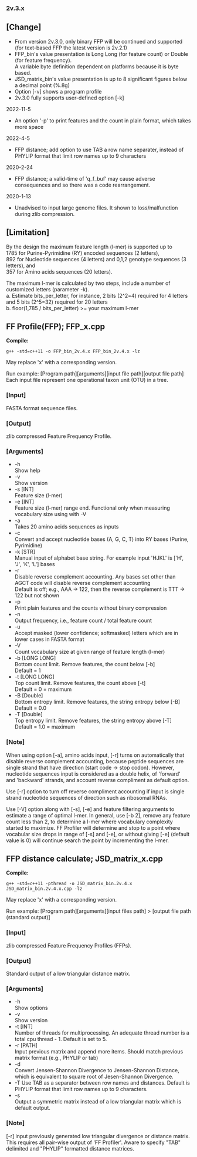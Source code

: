 ### 2v.3.x  

## [Change]

* From version 2v.3.0, only binary FFP will be continued and supported (for text-based FFP the latest version is 2v.2.1)
* FFP_bin's value presentation is Long Long (for feature count) or Double (for feature frequency).  
  A variable byte definition dependent on platforms because it is byte based.
* JSD_matrix_bin's value presentation is up to 8 significant figures below a decimal point (%.8g)  
* Option [-v] shows a program profile  
* 2v.3.0 fully supports user-defined option [-k] 

2022-11-5

* An option '-p' to print features and the count in plain format, which takes more space

2022-4-5

* FFP distance; add option to use TAB a row name separater, instead of PHYLIP format that limit row names up to 9 characters

2020-2-24

* FFP distance; a valid-time of 'q_f_buf' may cause adverse consequences and so there was a code rearrangement.  

2020-1-13

* Unadvised to input large genome files. It shown to loss/malfunction during zlib compression.  

## [Limitation]

By the design the maximum feature length (l-mer) is supported up to  
1785 for Purine-Pyrimidine (RY) encoded sequences (2 letters),  
892 for Nucleotide sequences (4 letters) and 0,1,2 genotype sequences (3 letters), and  
357 for Amino acids sequences (20 letters).  

The maximum l-mer is calculated by two steps, include a number of customized letters (parameter -k).  
a. Estimate bits_per_letter, for instance, 2 bits (2^2=4) required for 4 letters and 5 bits (2^5=32) required for 20 letters  
b. floor(1,785 / bits_per_letter) >= your maximum l-mer  


## FF Profile(FFP); FFP_x.cpp

**Compile:**

```console
g++ -std=c++11 -o FFP_bin_2v.4.x FFP_bin_2v.4.x -lz
```

May replace 'x' with a corresponding version.  

Run example: [Program path][arguments][input file path][output file path]  
Each input file represent one operational taxon unit (OTU) in a tree.  

### [Input]

FASTA format sequence files.  

### [Output]

zlib compressed Feature Frequency Profile.  

### [Arguments]

* -h  
    Show help  
* -v  
    Show version
* -s [INT]  
    Feature size (l-mer)  
* -e [INT]  
    Feature size (l-mer) range end. Functional only when measuring vocabulary size using with -V  
* -a  
    Takes 20 amino acids sequences as inputs  
* -c  
    Convert and accept nucleotide bases (A, G, C, T) into RY bases (Purine, Pyrimidine)
* -k [STR]  
    Manual input of alphabet base string. For example input 'HJKL' is ['H', 'J', 'K', 'L'] bases  
* -r  
    Disable reverse complement accounting. Any bases set other than AGCT code will disable reverse complement accounting  
    Default is off; e.g., AAA -> 122, then the reverse complement is TTT -> 122 but not shown  
* -p  
    Print plain features and the counts without binary compression  
* -n  
    Output frequency, i.e., feature count / total feature count  
* -u  
    Accept masked (lower confidence; softmasked) letters which are in lower cases in FASTA format  
* -V  
    Count vocabulary size at given range of feature length (l-mer)  
* -b [LONG LONG]  
    Bottom count limit. Remove features, the count below [-b]  
    Default = 1
* -t [LONG LONG]  
    Top count limit. Remove features, the count above [-t]  
    Default = 0 = maximum  
* -B [Double]  
    Bottom entropy limit. Remove features, the string entropy below [-B]  
    Default = 0.0
* -T [Double]  
    Top entropy limit. Remove features, the string entropy above [-T]  
    Default = 1.0 = maximum

### [Note]

When using option [-a], amino acids input, [-r] turns on automatically that disable reverse complement accounting, because peptide sequences are single strand that have direction (start code -> stop codon). However, nucleotide sequences input is considered as a double helix, of 'forward' and 'backward' strands, and account reverse compliment as default option.

Use [-r] option to turn off reverse compliment accounting if input is single strand nucleotide sequences of direction such as ribosomal RNAs.

Use [-V] option along with [-s], [-e] and feature filtering arguments to estimate a range of optimal l-mer. In general, use [-b 2], remove any feature count less than 2, to determine a l-mer where vocabulary complexity started to maximize. FF Profiler will determine and stop to a point where vocabular size drops in range of [-s] and [-e], or without giving [-e] (default value is 0) will continue search the point by incrementing the l-mer.  

## FFP distance calculate; JSD_matrix_x.cpp

**Compile:**

```console
g++ -std=c++11 -pthread -o JSD_matrix_bin.2v.4.x JSD_matrix_bin.2v.4.x.cpp -lz
```

May replace 'x' with a corresponding version.  

Run example: [Program path][arguments][input files path] > [output file path (standard output)]  

### [Input]

zlib compressed Feature Frequency Profiles (FFPs).  

### [Output]

Standard output of a low triangular distance matrix.  

### [Arguments]

* -h  
    Show options
* -v  
    Show version
* -t [INT]  
    Number of threads for multiprocessing. An adequate thread number is a total cpu thread - 1. Default is set to 5.    
* -r [PATH]  
    Input previous matrix and append more items. Should match previous matrix format (e.g., PHYLIP or tab)  
* -d  
    Convert Jensen-Shannon Divergence to Jensen-Shannon Distance, which is equivalent to square root of Jesen-Shannon Divergence.
* -T 
    Use TAB as a separator between row names and distances. Default is PHYLIP format that limit row names up to 9 characters.  
* -s  
    Output a symmetric matrix instead of a low triangular matrix which is default output.  

### [Note]

[-r] input previously generated low triangular divergence or distance matrix. This requires all pair-wise output of 'FF Profiler'. Aware to specify "TAB" delimited and "PHYLIP" formatted distance matrices.  
